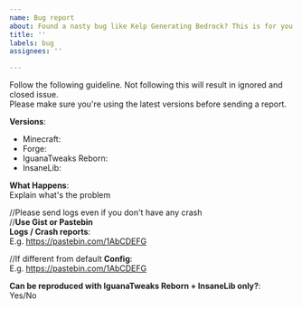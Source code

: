 ```yaml
---
name: Bug report
about: Found a nasty bug like Kelp Generating Bedrock? This is for you!
title: ''
labels: bug
assignees: ''

---
```


Follow the following guideline. Not following this will result in ignored and closed issue.  
Please make sure you're using the latest versions before sending a report.

**Versions**:
* Minecraft:  
* Forge: 
* IguanaTweaks Reborn: 
* InsaneLib: 

**What Happens**:  
Explain what's the problem

//Please send logs even if you don't have any crash  
//**Use Gist or Pastebin**  
**Logs / Crash reports**:  
E.g. https://pastebin.com/1AbCDEFG

//If different from default
**Config**:  
E.g. https://pastebin.com/1AbCDEFG

**Can be reproduced with IguanaTweaks Reborn + InsaneLib only?**:  
Yes/No
